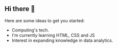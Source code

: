 ## Hi there 👋

Here are some ideas to get you started:

- Computing's tech.
- I'm currently learning HTML, CSS and JS
- Interest in expanding knowledge in data analytics.

